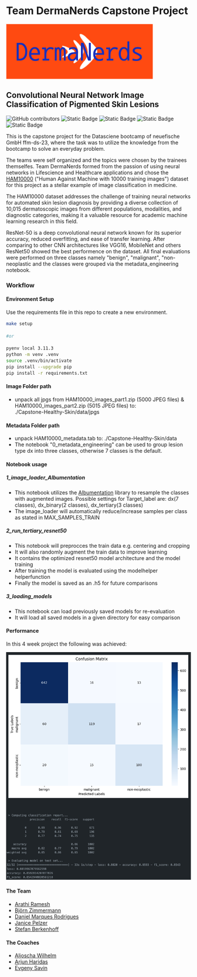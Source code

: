 # Team DermaNerds Capstone Project

![Banner goes here](./git_images/DermaNerds_nf.png)

## Convolutional Neural Network Image Classification of Pigmented Skin Lesions

![GitHub contributors](https://img.shields.io/github/contributors/StefanK2ff/capstone-healthy-skin)
![Static Badge](https://img.shields.io/badge/Lifescience-yellow)
![Static Badge](https://img.shields.io/badge/medicine-green)
![Static Badge](https://img.shields.io/badge/skin_cancer-violet)
![Static Badge](https://img.shields.io/badge/ResNet50-blue)

This is the capstone project for the Datasciene bootcamp of neuefische GmbH ffm-ds-23, where the task was to utilize the knowledge from the bootcamp to solve an everyday problem.

The teams were self organized and the topics were chosen by the trainees themselfes. Team DermaNerds formed from the passion of using neural networks in Lifescience and Healthcare applications and chose the [HAM10000](https://dataverse.harvard.edu/dataset.xhtml?persistentId=doi:10.7910/DVN/DBW86T) ("Human Against Machine with 10000 training images") dataset for this project as a stellar example of image classification in medicine.

The HAM10000 dataset addresses the challenge of training neural networks for automated skin lesion diagnosis by providing a diverse collection of 10,015 dermatoscopic images from different populations, modalities, and diagnostic categories, making it a valuable resource for academic machine learning research in this field.

ResNet-50 is a deep convolutional neural network known for its superior accuracy, reduced overfitting, and ease of transfer learning. After comparing to other CNN architectures like VGG16, MobileNet and others ResNet50 showed the best performence on the dataset. All final evaluations were performed on three classes namely "benign", "malignant", "non-neoplastic and the classes were grouped via the metadata_engineering notebook.

### Workflow

#### Environment Setup

Use the requirements file in this repo to create a new environment.

```BASH
make setup

#or

pyenv local 3.11.3
python -m venv .venv
source .venv/bin/activate
pip install --upgrade pip
pip install -r requirements.txt
```

#### Image Folder path

- unpack all jpgs from HAM10000_images_part1.zip (5000 JPEG files) &
HAM10000_images_part2.zip (5015 JPEG files) to:  
./Capstone-Healthy-Skin/data/jpgs

#### Metadata Folder path

- unpack HAM10000_metadata.tab to: ./Capstone-Healthy-Skin/data
- The notebook "0_metadata_engineering" can be used to group lesion type dx into three classes, otherwise 7 classes is the default.

#### Notebook usage

##### 1_image_loader_Albumentation

- This notebook utilizes the [Albumentation](https://albumentations.ai/) library to resample the classes with augmented images. Possible settings for Target_label are: dx(7 classes), dx_binary(2 classes), dx_tertiary(3 classes)
- The image_loader will automatically reduce/increase samples per class as stated in MAX_SAMPLES_TRAIN
  
##### 2_run_tertiary_resnet50

- This notebook will preprocces the train data e.g. centering and cropping
- It will also randomly augment the train data to improve learning
- It contains the optimized resnet50 model architecture and the model training
- After training the model is evaluated using the modelhelper helperfunction
- Finally the model is saved as an .h5 for future comparisons
  
##### 3_loading_models

- This notebook can load previously saved models for re-evaluation
- It will load all saved models in a given directory for easy comparison

#### Performance

In this 4 week project the following was achieved:

![Evaluation-Metrics go here](./git_images/results.png)

#### The Team

- [Arathi Ramesh](https://github.com/eigenaarti2)
- [Björn Zimmermann](https://github.com/bjzim)
- [Daniel Marques Rodrigues](https://github.com/Da-MaRo)
- [Janice Pelzer](https://github.com/janicepelzer)
- [Stefan Berkenhoff](https://github.com/StefanK2ff)

#### The Coaches

- [Aljoscha Wilhelm](https://github.com/JodaFlame)
- [Arjun Haridas](https://github.com/Ajax121)
- [Evgeny Savin](https://github.com/EvgenySavin1985)
